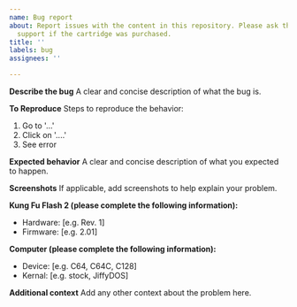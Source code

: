 ```yaml
---
name: Bug report
about: Report issues with the content in this repository. Please ask the seller for
  support if the cartridge was purchased.
title: ''
labels: bug
assignees: ''

---
```


**Describe the bug**
A clear and concise description of what the bug is.

**To Reproduce**
Steps to reproduce the behavior:
1. Go to '...'
2. Click on '....'
3. See error

**Expected behavior**
A clear and concise description of what you expected to happen.

**Screenshots**
If applicable, add screenshots to help explain your problem.

**Kung Fu Flash 2 (please complete the following information):**
 - Hardware: [e.g. Rev. 1]
 - Firmware: [e.g. 2.01]

**Computer (please complete the following information):**
 - Device: [e.g. C64, C64C, C128]
 - Kernal: [e.g. stock, JiffyDOS]

**Additional context**
Add any other context about the problem here.
